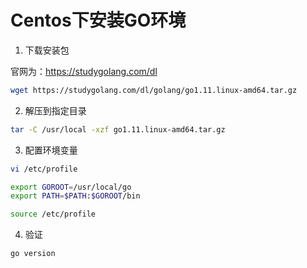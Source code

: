 # Centos下安装GO环境

1. 下载安装包

官网为：https://studygolang.com/dl

```bash
wget https://studygolang.com/dl/golang/go1.11.linux-amd64.tar.gz
```

2. 解压到指定目录

```bash
tar -C /usr/local -xzf go1.11.linux-amd64.tar.gz
```

3. 配置环境变量

```bash
vi /etc/profile

export GOROOT=/usr/local/go
export PATH=$PATH:$GOROOT/bin

source /etc/profile
```

4. 验证

```bash
go version
```